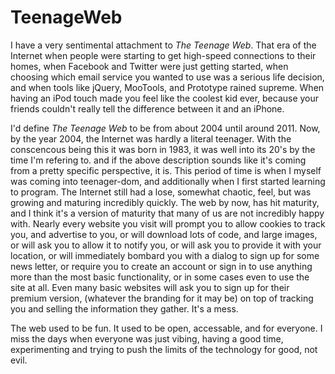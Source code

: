 # TeenageWeb

I have a very sentimental attachment to _The Teenage Web_. That era of the Internet when
people were starting to get high-speed connections to their homes, when Facebook and
Twitter were just getting started, when choosing which email service you wanted to use was
a serious life decision, and when tools like jQuery, MooTools, and Prototype rained supreme.
When having an iPod touch made you feel like the coolest kid ever, because your friends
couldn't really tell the difference between it and an iPhone.

I'd define _The Teenage Web_ to be from about 2004 until around 2011. Now, by the year
2004, the Internet was hardly a literal teenager. With the conscencous being this it was
born in 1983, it was well into its 20's by the time I'm refering to. and if the above
description sounds like it's coming from a pretty specific perspective, it is. This period
of time is when I myself was coming into teenager-dom, and additionally when I first
started learning to program. The Internet still had a lose, somewhat chaotic, feel, but
was growing and maturing incredibly quickly. The web by now, has hit maturity, and I think
it's a version of maturity that many of us are not incredibly happy with. Nearly every
website you visit will prompt you to allow cookies to track you, and advertise to you, or
will download lots of code, and large images, or will ask you to allow it to notify you, or
will ask you to provide it with your location, or will immediately bombard you with a
dialog to sign up for some news letter, or require you to create an account or sign in to
use anything more than the most basic functionality, or in some cases even to use the site
at all. Even many basic websites will ask you to sign up for their premium version,
(whatever the branding for it may be) on top of tracking you and selling the information
they gather. It's a mess.

The web used to be fun. It used to be open, accessable, and for everyone. I miss the days
when everyone was just vibing, having a good time, experimenting and trying to push the
limits of the technology for good, not evil.
